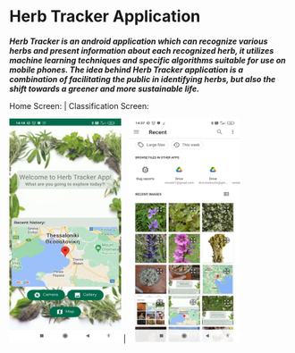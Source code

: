 # Herb Tracker Application

***Herb Tracker is an android application which can recognize various herbs and present information about each recognized herb, it utilizes machine learning techniques and specific algorithms suitable for use on mobile phones. The idea behind Herb Tracker application is a combination of facilitating the public in identifying herbs, but also the shift towards a greener and more sustainable life.***

Home Screen: | Classification Screen:

<img src="img_files/1.jpg" alt="home_screen" width="200" height="400"/> | <img src="img_files/3.jpg" alt="home_screen" width="200" height="400"/>

